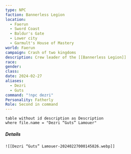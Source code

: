 ```yaml
---
type: NPC
faction: Bannerless Legion
location:
  - Faerun
  - Sword Coast
  - Baldur's Gate
  - Lower city
  - Garmult's House of Mastery
world: Faerun
campaign: Crash of two kingdoms
description: Crew leader of the [[Bannerless Legion]]
race: 
gender: 
class: 
date: 2024-02-27
aliases:
  - Dezri
  - Guts
command: "!npc dezri"
Personality: Fatherly
Role: Second in command
---
```

```dataview
table without id description as Description
where file.name = "Dezri “Guts” Lamouer"
```
##### Details

	![[Dezri “Guts” Lamouer-20240227000145826.webp]]